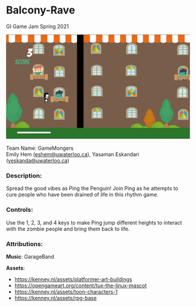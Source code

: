 # Balcony-Rave
GI Game Jam Spring 2021

![banner](gameplay.png "banner")

Team Name: GameMongers<br/>
Emily Hem (eshem@uwaterloo.ca), Yasaman Eskandari (yeskanda@uwaterloo.ca)

### Description: 
Spread the good vibes as Ping the Penguin! Join Ping as he attempts to cure people who have been drained of life in this rhythm game.

### Controls:
Use the 1, 2, 3, and 4 keys to make Ping jump different heights to interact with the zombie people and bring them back to life.

### Attributions:

**Music**: GarageBand

**Assets**:
- https://kenney.nl/assets/platformer-art-buildings
- https://opengameart.org/content/tux-the-linux-mascot
- https://kenney.nl/assets/toon-characters-1
- https://kenney.nl/assets/rpg-base